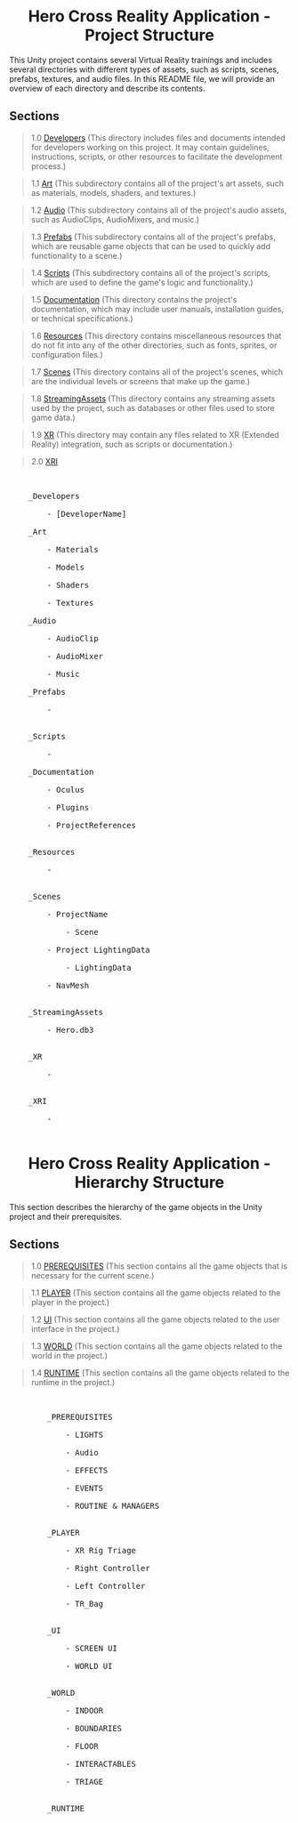 <h1 align="center"> Hero Cross Reality Application - Project Structure </h1>

This Unity project contains several Virtual Reality trainings and includes several directories with different types of assets, such as scripts, scenes, prefabs, textures, and audio files. In this README file, we will provide an overview of each directory and describe its contents.

## Sections

> 1.0 [Developers](#structure-Developers) (This directory includes files and documents intended for developers working on this project. It may contain guidelines, instructions, scripts, or other resources to facilitate the development process.)

> 1.1 [Art](#structure-Art) (This subdirectory contains all of the project's art assets, such as materials, models, shaders, and textures.)

> 1.2 [Audio](#structure-Audio) (This subdirectory contains all of the project's audio assets, such as AudioClips, AudioMixers, and music.)

> 1.3 [Prefabs](#structure-Prefabs) (This subdirectory contains all of the project's prefabs, which are reusable game objects that can be used to quickly add functionality to a scene.)

> 1.4 [Scripts](#structure-Scripts) (This subdirectory contains all of the project's scripts, which are used to define the game's logic and functionality.)

> 1.5 [Documentation](#structure-Documentation) (This directory contains the project's documentation, which may include user manuals, installation guides, or technical specifications.)

> 1.6 [Resources](#structure-Resources) (This directory contains miscellaneous resources that do not fit into any of the other directories, such as fonts, sprites, or configuration files.)

> 1.7 [Scenes](#structure-Scenes) (This directory contains all of the project's scenes, which are the individual levels or screens that make up the game.)

> 1.8 [StreamingAssets](#structure-StreamingAssets) (This directory contains any streaming assets used by the project, such as databases or other files used to store game data.)

> 1.9 [XR](#structure-XR) (This directory may contain any files related to XR (Extended Reality) integration, such as scripts or documentation.)

> 2.0 [XRI](#structure-XRI)

<pre>

<a name="structure-Developers">
	_Developers</a>

		- [DeveloperName]
<a name="structure-Art">
	_Art</a>

		- Materials
		
		- Models
		
		- Shaders
		
		- Textures
	<a name="structure-Audio">	
	_Audio</a>
	
		- AudioClip
		
		- AudioMixer
		
		- Music
	<a name="structure-">	
	_Prefabs</a>
		
		- 
		
<a name="structure-">
	_Scripts</a>
	
		-

	_<a name="structure-Documentation">Documentation</a>

		- <a name="structure-Oculus">Oculus</a>

		- <a name="structure-Plugins">Plugins</a>

		- <a name="structure-ProjectReferences">ProjectReferences</a>

		<a name="structure-">
	_Resources</a>
		
		-
			
		<a name="structure-Scenes">	
	_Scenes</a>

		- ProjectName
				
			- Scene
				
		- Project LightingData
			
			- LightingData
			
		- NavMesh

		<a name="structure-StreamingAssets">
	_StreamingAssets</a>

		- Hero.db3

		<a name="structure-">
	_XR</a>
			
		-

		<a name="structure-">
	_XRI</a>
		
		-

</pre>

<a name="1.0"></a>
<a name="structure-Developers"></a>

<h1 align="center"> Hero Cross Reality Application - Hierarchy Structure </h1>

This section describes the hierarchy of the game objects in the Unity project and their prerequisites.

## Sections

> 1.0 [PREREQUISITES](#structure-PREREQUISITES) (This section contains all the game objects that is necessary for the current scene.)

> 1.1 [PLAYER](#structure-PLAYER) (This section contains all the game objects related to the player in the project.)

> 1.2 [UI](#structure-UI) (This section contains all the game objects related to the user interface in the project.)

> 1.3 [WORLD](#structure-WORLD) (This section contains all the game objects related to the world in the project.)

> 1.4 [RUNTIME](#structure-RUNTIME) (This section contains all the game objects related to the runtime in the project.)

<pre>

<a name="structure-PREREQUISITES">
		_PREREQUISITES</a>

			- LIGHTS
	
			- Audio
	
			- EFFECTS
	
			- EVENTS
	
			- ROUTINE & MANAGERS
		
<a name="structure-PLAYER">
		_PLAYER</a>
		
			- XR Rig Triage
	
			- Right Controller
		
			- Left Controller
		
			- TR_Bag

<a name="structure-UI">
		_UI</a>
		
			- SCREEN UI
	
			- WORLD UI

<a name="structure-WORLD">
		_WORLD</a>

			- INDOOR

			- BOUNDARIES
	
			- FLOOR
	
			- INTERACTABLES
	
			- TRIAGE
			
<a name="structure-">
		_RUNTIME</a>
		
</pre>
